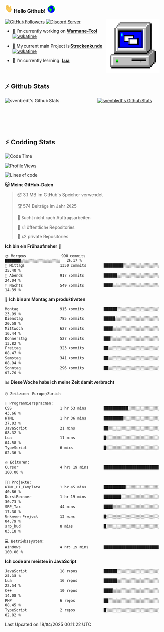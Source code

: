 ### <img src="https://github.com/svenbledt/svenbledt/blob/main/Assets/Hi.gif" height="28" width="24"> **Hello Github!** &nbsp;<img src="https://github.com/svenbledt/svenbledt/blob/main/Assets/Earth.gif" height="24" width="24">
[![GitHub Followers](https://img.shields.io/github/followers/svenbledt?label=Follow&style=flat-squaree&logo=github&labelColor=black&color=black&cacheSeconds=5)](https://github.com/svenbledt)
[![Discord Server](https://img.shields.io/discord/443405445831327754?style=flat-squeree&logo=discord&logoColor=white&label=Trojan%20Rotations%20Server&labelColor=black&color=gray&cacheSeconds=3650)](https://discord.gg/c6GZKjVhxw)
<img align="right" alt="PC GIF" src="https://github.com/svenbledt/svenbledt/blob/main/Assets/PC.gif" width="175" />

<p>

 - 🔭 I’m currently working on **[Warmane-Tool](https://github.com/svenbledt/Warmane-Bot)** [![wakatime](https://wakatime.com/badge/user/eb1cebc0-6a00-4f39-ab37-6770a4331515/project/b1c02622-6489-4920-898c-6e91c5bba727.svg)](https://wakatime.com/badge/user/eb1cebc0-6a00-4f39-ab37-6770a4331515/project/b1c02622-6489-4920-898c-6e91c5bba727)
 - 🔭 My current main Project is **[Streckenkunde](https://github.com/Streckenkunde)** [![wakatime](https://wakatime.com/badge/user/eb1cebc0-6a00-4f39-ab37-6770a4331515/project/8c10f4f0-0d09-4e0e-b526-eec4de9936b6.svg)](https://wakatime.com/badge/user/eb1cebc0-6a00-4f39-ab37-6770a4331515/project/8c10f4f0-0d09-4e0e-b526-eec4de9936b6)

 - 🌱 I’m currently learning: **[Lua](https://www.lua.org/)**
 
</p>

<br>

## :zap: Github Stats

<a href="https://github.com/svenbledt">
  <img align="left" src="https://github-readme-stats.vercel.app/api?username=svenbledt&show_icons=true&title_color=c9d1d9&icon_color=58a6da&text_color=c9d1d9&bg_color=0d1117&hide=issues" alt="svenbledt's Github Stats" width="60%">
 </a>
 <a href="https://github.com/svenbledt">
 <img src="https://github-readme-stats.vercel.app/api/top-langs/?username=svenbledt&show_icons=true&title_color=c9d1d9&icon_color=58a6da&text_color=c9d1d9&bg_color=0d1117" alt="svenbledt's Github Stats" width="35%">
 </a>

<br> <br> <br> <br> 
## :zap: Codding Stats

<!--START_SECTION:waka-->
![Code Time](http://img.shields.io/badge/Code%20Time-661%20hrs%2056%20mins-blue)

![Profile Views](http://img.shields.io/badge/Profilansichten-6-blue)

![Lines of code](https://img.shields.io/badge/Seit%20Hallo%20Welt%20habe%20ich%20geschrieben-29.9%20million%20Codezeilen-blue)

**🐱 Meine GitHub-Daten** 

> 📦 3.1 MB im GitHub's Speicher verwendet 
 > 
> 🏆 574 Beiträge im Jahr 2025
 > 
> 🚫 Sucht nicht nach Auftragsarbeiten
 > 
> 📜 41 öffentliche Repositories 
 > 
> 🔑 42 private Repositories 
 > 
**Ich bin ein Frühaufsteher 🐤** 

```text
🌞 Morgens                998 commits         ███████░░░░░░░░░░░░░░░░░░   26.17 % 
🌆 Mittags                1350 commits        █████████░░░░░░░░░░░░░░░░   35.40 % 
🌃 Abends                 917 commits         ██████░░░░░░░░░░░░░░░░░░░   24.04 % 
🌙 Nachts                 549 commits         ████░░░░░░░░░░░░░░░░░░░░░   14.39 % 
```
📅 **Ich bin am Montag am produktivsten** 

```text
Montag                   915 commits         ██████░░░░░░░░░░░░░░░░░░░   23.99 % 
Dienstag                 785 commits         █████░░░░░░░░░░░░░░░░░░░░   20.58 % 
Mittwoch                 627 commits         ████░░░░░░░░░░░░░░░░░░░░░   16.44 % 
Donnerstag               527 commits         ███░░░░░░░░░░░░░░░░░░░░░░   13.82 % 
Freitag                  323 commits         ██░░░░░░░░░░░░░░░░░░░░░░░   08.47 % 
Samstag                  341 commits         ██░░░░░░░░░░░░░░░░░░░░░░░   08.94 % 
Sonntag                  296 commits         ██░░░░░░░░░░░░░░░░░░░░░░░   07.76 % 
```


📊 **Diese Woche habe ich meine Zeit damit verbracht** 

```text
🕑︎ Zeitzone: Europe/Zurich

💬 Programmiersprachen: 
CSS                      1 hr 53 mins        ███████████░░░░░░░░░░░░░░   43.66 % 
HTML                     1 hr 36 mins        █████████░░░░░░░░░░░░░░░░   37.03 % 
JavaScript               21 mins             ██░░░░░░░░░░░░░░░░░░░░░░░   08.32 % 
Lua                      11 mins             █░░░░░░░░░░░░░░░░░░░░░░░░   04.58 % 
TypeScript               6 mins              █░░░░░░░░░░░░░░░░░░░░░░░░   02.36 % 

🔥 Editoren: 
Cursor                   4 hrs 19 mins       █████████████████████████   100.00 % 

🐱‍💻 Projekte: 
HTML_UI_Template         1 hr 45 mins        ██████████░░░░░░░░░░░░░░░   40.86 % 
DurstRechner             1 hr 19 mins        ████████░░░░░░░░░░░░░░░░░   30.73 % 
SRP_Tax                  44 mins             ████░░░░░░░░░░░░░░░░░░░░░   17.30 % 
Unknown Project          12 mins             █░░░░░░░░░░░░░░░░░░░░░░░░   04.79 % 
srp_hud                  8 mins              █░░░░░░░░░░░░░░░░░░░░░░░░   03.18 % 

💻 Betriebssystem: 
Windows                  4 hrs 19 mins       █████████████████████████   100.00 % 
```

**Ich code am meisten in JavaScript** 

```text
JavaScript               18 repos            ██████░░░░░░░░░░░░░░░░░░░   25.35 % 
Lua                      16 repos            ██████░░░░░░░░░░░░░░░░░░░   22.54 % 
C++                      10 repos            ████░░░░░░░░░░░░░░░░░░░░░   14.08 % 
PHP                      6 repos             ██░░░░░░░░░░░░░░░░░░░░░░░   08.45 % 
TypeScript               2 repos             █░░░░░░░░░░░░░░░░░░░░░░░░   02.82 % 
```




 Last Updated on 18/04/2025 00:11:22 UTC
<!--END_SECTION:waka-->
